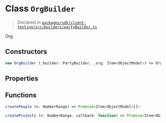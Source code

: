 # Class `OrgBuilder`
> Declared in [`packages/sdk/client-testing/src/builders/partyBuilder.ts`]()

Org

## Constructors
```ts
new OrgBuilder (_builder: PartyBuilder, _org: Item<ObjectModel>) => OrgBuilder
```

## Properties


## Functions
```ts
createPeople (n: NumberRange) => Promise<Item<ObjectModel>[]>
```
```ts
createProjects (n: NumberRange, callback: function) => Promise<Item<ObjectModel>[]>
```